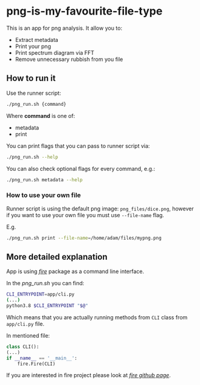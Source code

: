 # png-is-my-favourite-file-type

This is an app for png analysis. It allow you to:
- Extract metadata
- Print your png
- Print spectrum diagram via FFT
- Remove unnecessary rubbish from you file

## How to run it

Use the runner script:
```bash
./png_run.sh {command}
```
Where **command** is one of:
- metadata
- print

You can print flags that you can pass to runner script via:
```bash
./png_run.sh --help
```
You can also check optional flags for every command, e.g.:
```bash
./png_run.sh metadata --help
```
### How to use your own file

Runner script is using the default png image: `png_files/dice.png`, however if you want to use your own file you must use `--file-name` flag.

E.g.
```bash
./png_run.sh print --file-name=/home/adam/files/mypng.png
```
## More detailed explanation
App is using [*fire*](https://github.com/google/python-fire) package as a command line interface. 

In the *png_run.sh* you can find:

```bash
CLI_ENTRYPOINT=app/cli.py
(...)
python3.8 $CLI_ENTRYPOINT "$@"
```

Which means that you are actually running methods from `CLI` class from `app/cli.py` file.

In mentioned file:

```python
class CLI():
(...)
if __name__ == '__main__':
    fire.Fire(CLI)
```

If you are interested in fire project please look at [*fire github page*](https://github.com/google/python-fire).
